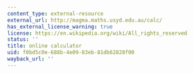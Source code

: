 ```yaml
---
content_type: external-resource
external_url: http://magma.maths.usyd.edu.au/calc/
has_external_license_warning: true
license: https://en.wikipedia.org/wiki/All_rights_reserved
status: ''
title: online calculator
uid: f0bd5c0e-688b-4e09-83eb-81db62828f00
wayback_url: ''
---
```

